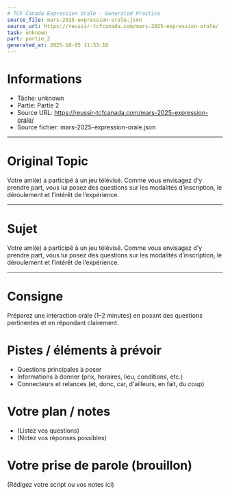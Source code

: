 ```yaml
---
# TCF Canada Expression Orale - Generated Practice
source_file: mars-2025-expression-orale.json
source_url: https://reussir-tcfcanada.com/mars-2025-expression-orale/
task: unknown
part: partie_2
generated_at: 2025-10-05 11:53:18
---
```


# Informations
- Tâche: unknown
- Partie: Partie 2
- Source URL: https://reussir-tcfcanada.com/mars-2025-expression-orale/
- Source fichier: mars-2025-expression-orale.json

---

# Original Topic
Votre ami(e) a participé à un jeu télévisé. Comme vous envisagez d’y prendre part, vous lui posez des questions sur les modalités d’inscription, le déroulement et l’intérêt de l’expérience.

---

# Sujet
Votre ami(e) a participé à un jeu télévisé. Comme vous envisagez d’y prendre part, vous lui posez des questions sur les modalités d’inscription, le déroulement et l’intérêt de l’expérience.

---
# Consigne
Préparez une interaction orale (1–2 minutes) en posant des questions pertinentes et en répondant clairement.

# Pistes / éléments à prévoir
- Questions principales à poser
- Informations à donner (prix, horaires, lieu, conditions, etc.)
- Connecteurs et relances (et, donc, car, d'ailleurs, en fait, du coup)

# Votre plan / notes
- (Listez vos questions)
- (Notez vos réponses possibles)

# Votre prise de parole (brouillon)
(Rédigez votre script ou vos notes ici)
